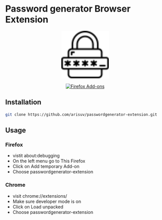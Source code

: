 # Password generator Browser Extension

<p align="center">
  <img src="assets/icon/icon-96.png" width="150" title="Logo">
</p>

<div align="center">
 <a href="https://addons.mozilla.org/en-US/firefox/addon/password-generator-opensource/"> <img src="https://img.shields.io/badge/Firefox-FF7139?logo=firefox&logoColor=fff&style=flat-square)" alt="Firefox Add-ons"> </a>
</div>


## Installation

```bash
git clone https://github.com/arisuv/passwordgenerator-extension.git
```

## Usage
### Firefox
- vistit about:debugging
- On the left menu go to This Firefox
- Click on Add temporary Add-on
- Choose passwordgenerator-extension

### Chrome
- visit chrome://extensions/
- Make sure developer mode is on
- Click on Load unpacked
- Choose passwordgenerator-extension
